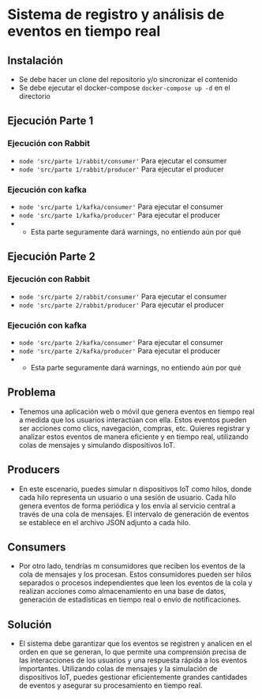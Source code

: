 # Sistema de registro y análisis de eventos en tiempo real

## Instalación
- Se debe hacer un clone del repositorio y/o sincronizar el contenido
- Se debe ejecutar el docker-compose `docker-compose up -d` en el directorio

## Ejecución Parte 1
### Ejecución con Rabbit        
- `node 'src/parte 1/rabbit/consumer'` Para ejecutar el consumer
- `node 'src/parte 1/rabbit/producer'` Para ejecutar el producer
### Ejecución con kafka
- `node 'src/parte 1/kafka/consumer'` Para ejecutar el consumer
- `node 'src/parte 1/kafka/producer'` Para ejecutar el producer
- - Esta parte seguramente dará warnings, no entiendo aún por qué

## Ejecución Parte 2
### Ejecución con Rabbit        
- `node 'src/parte 2/rabbit/consumer'` Para ejecutar el consumer
- `node 'src/parte 2/rabbit/producer'` Para ejecutar el producer
### Ejecución con kafka
- `node 'src/parte 2/kafka/consumer'` Para ejecutar el consumer
- `node 'src/parte 2/kafka/producer'` Para ejecutar el producer
- - Esta parte seguramente dará warnings, no entiendo aún por qué

## Problema 
- Tenemos una aplicación web o móvil que genera eventos en tiempo real a medida que los usuarios interactúan con ella. Estos eventos pueden ser acciones como clics, navegación, compras, etc. Quieres registrar y analizar estos eventos de manera eficiente y en tiempo real, utilizando colas de mensajes y simulando dispositivos IoT.

## Producers
- En este escenario, puedes simular n dispositivos IoT como hilos, donde cada hilo representa un usuario o una sesión de usuario. Cada hilo genera eventos de forma periódica y los envía al servicio central a través de una cola de mensajes. El intervalo de generación de eventos se establece en el archivo JSON adjunto a cada hilo.

## Consumers
- Por otro lado, tendrías m consumidores que reciben los eventos de la cola de mensajes y los procesan. Estos consumidores pueden ser hilos separados o procesos independientes que leen los eventos de la cola y realizan acciones como almacenamiento en una base de datos, generación de estadísticas en tiempo real o envío de notificaciones.

## Solución
- El sistema debe garantizar que los eventos se registren y analicen en el orden en que se generan, lo que permite una comprensión precisa de las interacciones de los usuarios y una respuesta rápida a los eventos importantes. Utilizando colas de mensajes y la simulación de dispositivos IoT, puedes gestionar eficientemente grandes cantidades de eventos y asegurar su procesamiento en tiempo real.